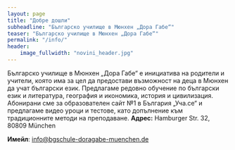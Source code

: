 ```yaml
---
layout: page
title: "Добре дошли"
subheadline: "Българско училище в Мюнхен „Дора Габе“"
teaser: "Българско училище в Мюнхен „Дора Габе“"
permalink: "/info/"
header:
    image_fullwidth: "novini_header.jpg"
---
```





Българско училище в Мюнхен „Дора Габе“ е инициатива на родители и учители, коятo има за цел да предостави възможност на деца в Мюнхен да учат български език.
Предлагаме редовно обучение по български език и литература, география и икономика, история и цивилизация.
Абонирани сме за образователен сайт №1 в България „Уча.се“ и предлагаме видео уроци и тестове, като допълнение към традиционните методи на преподаване.
<strong>Адрес:</strong> Hamburger Str. 32, 80809 München</p>
<strong>Имейл</strong>: <a href="mailto:info@bgschule-doragabe-muenchen.de">info@bgschule-doragabe-muenchen.de</a>
